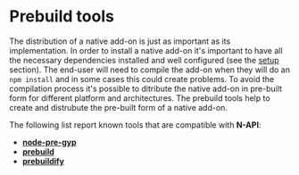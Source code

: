 # Prebuild tools

The distribution of a native add-on is just as important as its implementation. In order to install a native add-on it's important to have all the necessary dependencies installed and well configured \(see the [setup](setup.md) section\). The end-user will need to compile the add-on when they will do an `npm install` and in some cases this could create problems. To avoid the compilation process it's possible to ditribute the native add-on in pre-built form for different platform and architectures. The prebuild tools help to create and distrubute the pre-built form of a native add-on.

The following list report known tools that are compatible with **N-API**:

* [**node-pre-gyp**](https://www.npmjs.com/package/node-pre-gyp)
* [**prebuild**](https://www.npmjs.com/package/prebuild)
* [**prebuildify**](https://www.npmjs.com/package/prebuildify)

